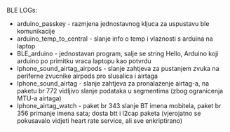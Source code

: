 BLE LOGs:
- arduino_passkey - razmjena jednostavnog kljuca za uspustavu ble komunikacije
- arduino_temp_to_central - slanje info o temp i vlaznosti s arduina na laptop
- BLE_arduino - jednostavan program, salje se string Hello, Arduino koji arduino po primitku vraca laptopu kao potvrdu
- Iphone_sound_airtag_airpods - slanje zahtjeva za pustanjem zvuka na periferne zvucnike airpods pro slusalica i airtaga
- Iphone_sound_airtag - slanje zahtjeva za pronalazenje airtag-a, na paketu br 772 vidljivo slanje podataka u segmentima (zbog ogranicenja MTU-a airtaga)
- Iphone_airtag_watch - paket br 343 slanje BT imena mobitela, paket br 356 primanje imena sata; dosta btt i l2cap paketa (vjerojatno se pokusavalo vidjeti heart rate service, ali sve enkriptirano)
